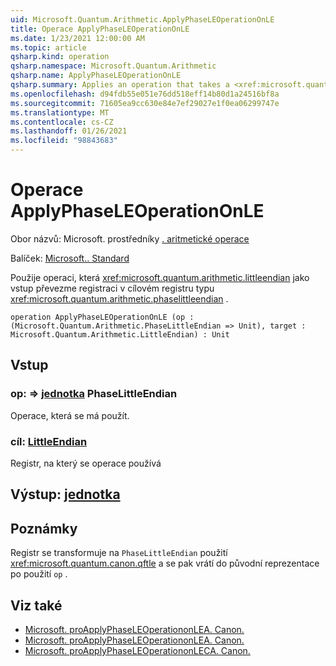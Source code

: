 ```yaml
---
uid: Microsoft.Quantum.Arithmetic.ApplyPhaseLEOperationOnLE
title: Operace ApplyPhaseLEOperationOnLE
ms.date: 1/23/2021 12:00:00 AM
ms.topic: article
qsharp.kind: operation
qsharp.namespace: Microsoft.Quantum.Arithmetic
qsharp.name: ApplyPhaseLEOperationOnLE
qsharp.summary: Applies an operation that takes a <xref:microsoft.quantum.arithmetic.littleendian> register as input on a target register of type <xref:microsoft.quantum.arithmetic.phaselittleendian>.
ms.openlocfilehash: d94fdb55e051e76dd518eff14b80d1a24516bf8a
ms.sourcegitcommit: 71605ea9cc630e84e7ef29027e1f0ea06299747e
ms.translationtype: MT
ms.contentlocale: cs-CZ
ms.lasthandoff: 01/26/2021
ms.locfileid: "98843683"
---
```

# <a name="applyphaseleoperationonle-operation"></a>Operace ApplyPhaseLEOperationOnLE

Obor názvů: Microsoft. prostředníky [. aritmetické operace](xref:Microsoft.Quantum.Arithmetic)

Balíček: [Microsoft.. Standard](https://nuget.org/packages/Microsoft.Quantum.Standard)


Použije operaci, která <xref:microsoft.quantum.arithmetic.littleendian> jako vstup převezme registraci v cílovém registru typu <xref:microsoft.quantum.arithmetic.phaselittleendian> .

```qsharp
operation ApplyPhaseLEOperationOnLE (op : (Microsoft.Quantum.Arithmetic.PhaseLittleEndian => Unit), target : Microsoft.Quantum.Arithmetic.LittleEndian) : Unit
```


## <a name="input"></a>Vstup

### <a name="op--phaselittleendian--unit"></a>op: [](xref:Microsoft.Quantum.Arithmetic.PhaseLittleEndian) => [jednotka](xref:microsoft.quantum.lang-ref.unit) PhaseLittleEndian 

Operace, která se má použít.


### <a name="target--littleendian"></a>cíl: [LittleEndian](xref:Microsoft.Quantum.Arithmetic.LittleEndian)

Registr, na který se operace používá



## <a name="output--unit"></a>Výstup: [jednotka](xref:microsoft.quantum.lang-ref.unit)



## <a name="remarks"></a>Poznámky

Registr se transformuje na `PhaseLittleEndian` použití <xref:microsoft.quantum.canon.qftle> a se pak vrátí do původní reprezentace po použití `op` .

## <a name="see-also"></a>Viz také

- [Microsoft. proApplyPhaseLEOperationonLEA. Canon.](xref:Microsoft.Quantum.Canon.ApplyPhaseLEOperationonLEA)
- [Microsoft. proApplyPhaseLEOperationonLEA. Canon.](xref:Microsoft.Quantum.Canon.ApplyPhaseLEOperationonLEA)
- [Microsoft. proApplyPhaseLEOperationonLECA. Canon.](xref:Microsoft.Quantum.Canon.ApplyPhaseLEOperationonLECA)